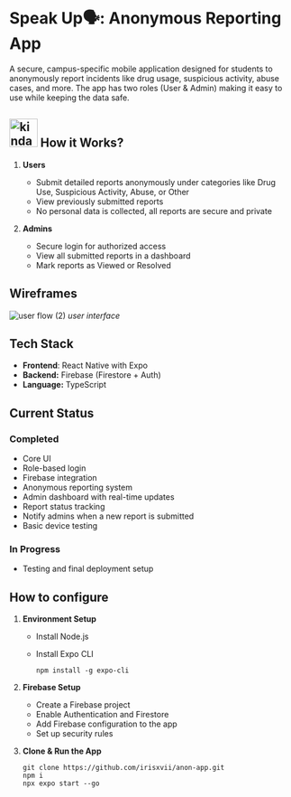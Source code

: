 # Speak Up🗣️: Anonymous Reporting App
A secure, campus-specific mobile application designed for students to anonymously report incidents like drug usage, suspicious activity, abuse cases, and more. The app has two roles (User & Admin) making it easy to use while keeping the data safe.

## <img src="https://github.com/user-attachments/assets/2402c258-eff4-4f63-8f22-6ec3bbf73f23" alt="kinda sus" width="50"/> How it Works? 
1. **Users**
   - Submit detailed reports anonymously under categories like Drug Use, Suspicious Activity, Abuse, or Other
   - View previously submitted reports
   - No personal data is collected, all reports are secure and private

2. **Admins**
   - Secure login for authorized access
   - View all submitted reports in a dashboard
   - Mark reports as Viewed or Resolved
## Wireframes
![user flow (2)](https://github.com/user-attachments/assets/bd4de9ef-0eb6-4d11-bb09-3284aba5768b)
   *user interface*
## Tech Stack
- **Frontend**: React Native with Expo
- **Backend:** Firebase (Firestore + Auth)
- **Language:** TypeScript

## Current Status
### Completed
- Core UI
- Role-based login
- Firebase integration
- Anonymous reporting system
- Admin dashboard with real-time updates
- Report status tracking
- Notify admins when a new report is submitted
- Basic device testing

### In Progress
- Testing and final deployment setup

## How to configure

1. **Environment Setup**
   - Install Node.js
   - Install Expo CLI
     
     ```
     npm install -g expo-cli
     ```

2. **Firebase Setup**
   - Create a Firebase project
   - Enable Authentication and Firestore
   - Add Firebase configuration to the app
   - Set up security rules

3. **Clone & Run the App**
      ```
      git clone https://github.com/irisxvii/anon-app.git
      npm i
      npx expo start --go
     ```
